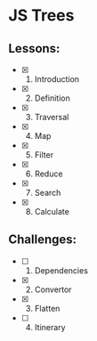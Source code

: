 # JS Trees
## Lessons:
  - [x] 1. Introduction
  - [x] 2. Definition
  - [x] 3. Traversal
  - [x] 4. Map
  - [x] 5. Filter
  - [x] 6. Reduce
  - [x] 7. Search
  - [x] 8. Calculate

## Challenges:
  - [ ] 1. Dependencies
  - [x] 2. Convertor
  - [x] 3. Flatten
  - [ ] 4. Itinerary
